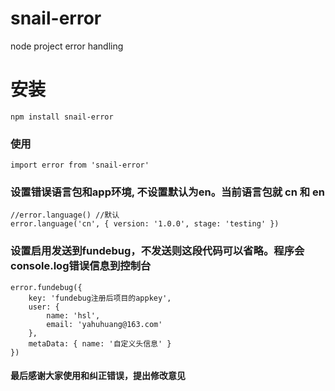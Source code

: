 # snail-error
node project error handling
# 安装
```
npm install snail-error
```
### 使用
```
import error from 'snail-error'
```
### 设置错误语言包和app环境, 不设置默认为en。当前语言包就 cn 和 en
```
//error.language() //默认
error.language('cn', { version: '1.0.0', stage: 'testing' })
```
### 设置启用发送到fundebug，不发送则这段代码可以省略。程序会console.log错误信息到控制台
```
error.fundebug({
    key: 'fundebug注册后项目的appkey',
    user: {
        name: 'hsl',
        email: 'yahuhuang@163.com'
    },
    metaData: { name: '自定义头信息' }
})
```
#### 最后感谢大家使用和纠正错误，提出修改意见

